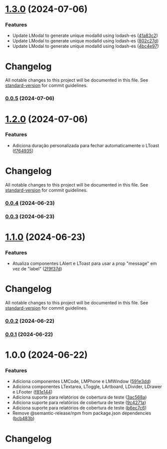 # [1.3.0](https://github.com/eibii/lily-ui/compare/v1.2.0...v1.3.0) (2024-07-06)


### Features

* Update LModal to generate unique modalId using lodash-es ([41a83c2](https://github.com/eibii/lily-ui/commit/41a83c2e55412cdb00c777129a57d8ef7efe43ae))
* Update LModal to generate unique modalId using lodash-es ([802c27d](https://github.com/eibii/lily-ui/commit/802c27d2b17f6ca456ace5141fb482d665889a34))
* Update LModal to generate unique modalId using lodash-es ([4bc4e97](https://github.com/eibii/lily-ui/commit/4bc4e97ac071585a28c8ce66e4e4c8a5e36d12d4))

# Changelog

All notable changes to this project will be documented in this file. See [standard-version](https://github.com/conventional-changelog/standard-version) for commit guidelines.

### [0.0.5](https://github.com/eibii/lily-ui/compare/v1.2.0...v0.0.5) (2024-07-06)

# [1.2.0](https://github.com/eibii/lily-ui/compare/v1.1.0...v1.2.0) (2024-07-06)


### Features

* Adiciona duração personalizada para fechar automaticamente o LToast ([f764935](https://github.com/eibii/lily-ui/commit/f764935859011901a307c4c8d59dba17d7645385))

# Changelog

All notable changes to this project will be documented in this file. See [standard-version](https://github.com/conventional-changelog/standard-version) for commit guidelines.

### [0.0.4](https://github.com/eibii/lily-ui/compare/v0.0.3...v0.0.4) (2024-06-23)

### [0.0.3](https://github.com/eibii/lily-ui/compare/v1.1.0...v0.0.3) (2024-06-23)

# [1.1.0](https://github.com/eibii/lily-ui/compare/v1.0.0...v1.1.0) (2024-06-23)


### Features

* Atualiza componentes LAlert e LToast para usar a prop "message" em vez de "label" ([2f9f37d](https://github.com/eibii/lily-ui/commit/2f9f37dc49fd20fa147c0e0a1bd551ded8884559))

# Changelog

All notable changes to this project will be documented in this file. See [standard-version](https://github.com/conventional-changelog/standard-version) for commit guidelines.

### [0.0.2](https://github.com/eibii/lily-ui/compare/v0.0.1...v0.0.2) (2024-06-22)

### [0.0.1](https://github.com/eibii/lily-ui/compare/v1.0.0...v0.0.1) (2024-06-22)

# 1.0.0 (2024-06-22)


### Features

* Adiciona componentes LMCode, LMPhone e LMWindow ([591e3dd](https://github.com/eibii/lily-ui/commit/591e3ddbaa1d764b7a43ad15858abcde7b59132b))
* Adiciona componentes LTextarea, LToggle, LArtboard, LDivider, LDrawer e LFooter ([f81e144](https://github.com/eibii/lily-ui/commit/f81e144e1fea46c2be0a250abef1b8e995278e7c))
* Adiciona suporte para relatórios de cobertura de teste ([3ac568a](https://github.com/eibii/lily-ui/commit/3ac568afdb9124548e4b11d597920c9ba1557c0a))
* Adiciona suporte para relatórios de cobertura de teste ([9c4271a](https://github.com/eibii/lily-ui/commit/9c4271a6c8397d09fc83095feefdc37746862af5))
* Adiciona suporte para relatórios de cobertura de teste ([b6ec7c6](https://github.com/eibii/lily-ui/commit/b6ec7c621d460ed9f396b89d5334fc21ffddea64))
* Remove @semantic-release/npm from package.json dependencies ([bcb483b](https://github.com/eibii/lily-ui/commit/bcb483b0b54e474a1bad55b792518f3b02d2ce87))

# Changelog
